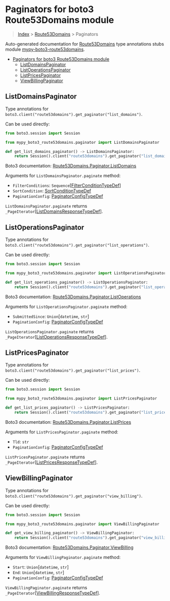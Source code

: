 <a id="paginators-for-boto3-route53domains-module"></a>

# Paginators for boto3 Route53Domains module

> [Index](..) > [Route53Domains](.) > Paginators

Auto-generated documentation for
[Route53Domains](https://boto3.amazonaws.com/v1/documentation/api/latest/reference/services/route53domains.html#Route53Domains)
type annotations stubs module
[mypy-boto3-route53domains](https://pypi.org/project/mypy-boto3-route53domains/).

- [Paginators for boto3 Route53Domains module](#paginators-for-boto3-route53domains-module)
  - [ListDomainsPaginator](#listdomainspaginator)
  - [ListOperationsPaginator](#listoperationspaginator)
  - [ListPricesPaginator](#listpricespaginator)
  - [ViewBillingPaginator](#viewbillingpaginator)

<a id="listdomainspaginator"></a>

## ListDomainsPaginator

Type annotations for
`boto3.client("route53domains").get_paginator("list_domains")`.

Can be used directly:

```python
from boto3.session import Session

from mypy_boto3_route53domains.paginator import ListDomainsPaginator

def get_list_domains_paginator() -> ListDomainsPaginator:
    return Session().client("route53domains").get_paginator("list_domains")
```

Boto3 documentation:
[Route53Domains.Paginator.ListDomains](https://boto3.amazonaws.com/v1/documentation/api/latest/reference/services/route53domains.html#Route53Domains.Paginator.ListDomains)

Arguments for `ListDomainsPaginator.paginate` method:

- `FilterConditions`:
  `Sequence`\[[FilterConditionTypeDef](./type_defs.md#filterconditiontypedef)\]
- `SortCondition`: [SortConditionTypeDef](./type_defs.md#sortconditiontypedef)
- `PaginationConfig`:
  [PaginatorConfigTypeDef](./type_defs.md#paginatorconfigtypedef)

`ListDomainsPaginator.paginate` returns
`_PageIterator`\[[ListDomainsResponseTypeDef](./type_defs.md#listdomainsresponsetypedef)\].

<a id="listoperationspaginator"></a>

## ListOperationsPaginator

Type annotations for
`boto3.client("route53domains").get_paginator("list_operations")`.

Can be used directly:

```python
from boto3.session import Session

from mypy_boto3_route53domains.paginator import ListOperationsPaginator

def get_list_operations_paginator() -> ListOperationsPaginator:
    return Session().client("route53domains").get_paginator("list_operations")
```

Boto3 documentation:
[Route53Domains.Paginator.ListOperations](https://boto3.amazonaws.com/v1/documentation/api/latest/reference/services/route53domains.html#Route53Domains.Paginator.ListOperations)

Arguments for `ListOperationsPaginator.paginate` method:

- `SubmittedSince`: `Union`\[`datetime`, `str`\]
- `PaginationConfig`:
  [PaginatorConfigTypeDef](./type_defs.md#paginatorconfigtypedef)

`ListOperationsPaginator.paginate` returns
`_PageIterator`\[[ListOperationsResponseTypeDef](./type_defs.md#listoperationsresponsetypedef)\].

<a id="listpricespaginator"></a>

## ListPricesPaginator

Type annotations for
`boto3.client("route53domains").get_paginator("list_prices")`.

Can be used directly:

```python
from boto3.session import Session

from mypy_boto3_route53domains.paginator import ListPricesPaginator

def get_list_prices_paginator() -> ListPricesPaginator:
    return Session().client("route53domains").get_paginator("list_prices")
```

Boto3 documentation:
[Route53Domains.Paginator.ListPrices](https://boto3.amazonaws.com/v1/documentation/api/latest/reference/services/route53domains.html#Route53Domains.Paginator.ListPrices)

Arguments for `ListPricesPaginator.paginate` method:

- `Tld`: `str`
- `PaginationConfig`:
  [PaginatorConfigTypeDef](./type_defs.md#paginatorconfigtypedef)

`ListPricesPaginator.paginate` returns
`_PageIterator`\[[ListPricesResponseTypeDef](./type_defs.md#listpricesresponsetypedef)\].

<a id="viewbillingpaginator"></a>

## ViewBillingPaginator

Type annotations for
`boto3.client("route53domains").get_paginator("view_billing")`.

Can be used directly:

```python
from boto3.session import Session

from mypy_boto3_route53domains.paginator import ViewBillingPaginator

def get_view_billing_paginator() -> ViewBillingPaginator:
    return Session().client("route53domains").get_paginator("view_billing")
```

Boto3 documentation:
[Route53Domains.Paginator.ViewBilling](https://boto3.amazonaws.com/v1/documentation/api/latest/reference/services/route53domains.html#Route53Domains.Paginator.ViewBilling)

Arguments for `ViewBillingPaginator.paginate` method:

- `Start`: `Union`\[`datetime`, `str`\]
- `End`: `Union`\[`datetime`, `str`\]
- `PaginationConfig`:
  [PaginatorConfigTypeDef](./type_defs.md#paginatorconfigtypedef)

`ViewBillingPaginator.paginate` returns
`_PageIterator`\[[ViewBillingResponseTypeDef](./type_defs.md#viewbillingresponsetypedef)\].
